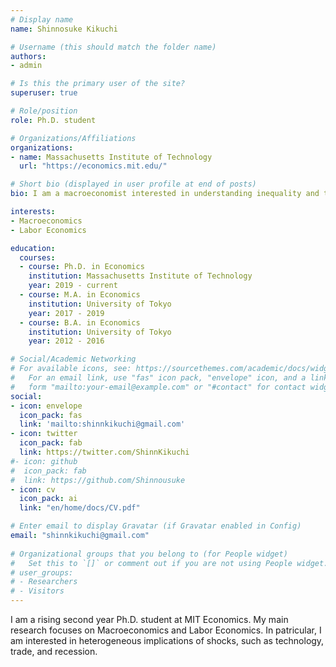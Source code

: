 ```yaml
---
# Display name
name: Shinnosuke Kikuchi

# Username (this should match the folder name)
authors:
- admin

# Is this the primary user of the site?
superuser: true

# Role/position
role: Ph.D. student

# Organizations/Affiliations
organizations:
- name: Massachusetts Institute of Technology
  url: "https://economics.mit.edu/"

# Short bio (displayed in user profile at end of posts)
bio: I am a macroeconomist interested in understanding inequality and technology.

interests:
- Macroeconomics
- Labor Economics

education:
  courses:
  - course: Ph.D. in Economics
    institution: Massachusetts Institute of Technology
    year: 2019 - current
  - course: M.A. in Economics
    institution: University of Tokyo
    year: 2017 - 2019
  - course: B.A. in Economics
    institution: University of Tokyo
    year: 2012 - 2016

# Social/Academic Networking
# For available icons, see: https://sourcethemes.com/academic/docs/widgets/#icons
#   For an email link, use "fas" icon pack, "envelope" icon, and a link in the
#   form "mailto:your-email@example.com" or "#contact" for contact widget.
social:
- icon: envelope
  icon_pack: fas
  link: 'mailto:shinnkikuchi@gmail.com'
- icon: twitter
  icon_pack: fab
  link: https://twitter.com/ShinnKikuchi
#- icon: github
#  icon_pack: fab
#  link: https://github.com/Shinnousuke
- icon: cv
  icon_pack: ai
  link: "en/home/docs/CV.pdf"

# Enter email to display Gravatar (if Gravatar enabled in Config)
email: "shinnkikuchi@gmail.com"
  
# Organizational groups that you belong to (for People widget)
#   Set this to `[]` or comment out if you are not using People widget.  
# user_groups:
# - Researchers
# - Visitors
---
```


I am a rising second year Ph.D. student at MIT Economics. My main research focuses on Macroeconomics and Labor Economics. In patricular, I am interested in heterogeneous implications of shocks, such as technology, trade, and recession.